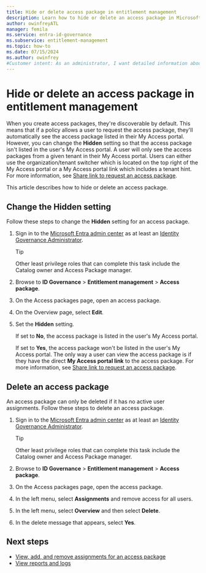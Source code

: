 ```yaml
---
title: Hide or delete access package in entitlement management
description: Learn how to hide or delete an access package in Microsoft Entra entitlement management.
author: owinfreyATL
manager: femila
ms.service: entra-id-governance
ms.subservice: entitlement-management
ms.topic: how-to
ms.date: 07/15/2024
ms.author: owinfrey
#Customer intent: As an administrator, I want detailed information about how I can edit an access package so that requestors have the resources they need to perform their job.
---
```

# Hide or delete an access package in entitlement management

When you create access packages, they're discoverable by default. This means that if a policy allows a user to request the access package, they'll automatically see the access package listed in their My Access portal. However, you can change the **Hidden** setting so that the access package isn't listed in the user's My Access portal. A user will only see the access packages from a given tenant in their My Access portal. Users can either use the organization/tenant switcher which is located on the top right of the My Access portal or a My Access portal link which includes a tenant hint. For more information, see [Share link to request an access package](entitlement-management-access-package-settings.md).

This article describes how to hide or delete an access package.

## Change the Hidden setting

Follow these steps to change the **Hidden** setting for an access package.

1. Sign in to the [Microsoft Entra admin center](https://entra.microsoft.com) as at least an [Identity Governance Administrator](../identity/role-based-access-control/permissions-reference.md#identity-governance-administrator).
    > [!TIP]
    > Other least privilege roles that can complete this task include the Catalog owner and Access Package manager.
1. Browse to **ID Governance** > **Entitlement management** > **Access package**.

1. On the Access packages page, open an access package.

1. On the Overview page, select **Edit**.

1. Set the **Hidden** setting.

    If set to **No**, the access package is listed in the user's My Access portal.

    If set to **Yes**, the access package won't be listed in the user's My Access portal. The only way a user can view the access package is if they have the direct **My Access portal link** to the access package. For more information, see [Share link to request an access package](entitlement-management-access-package-settings.md).

## Delete an access package

An access package can only be deleted if it has no active user assignments. Follow these steps to delete an access package.

1. Sign in to the [Microsoft Entra admin center](https://entra.microsoft.com) as at least an [Identity Governance Administrator](../identity/role-based-access-control/permissions-reference.md#identity-governance-administrator).
     > [!TIP]
     > Other least privilege roles that can complete this task include the Catalog owner and Access Package manager.
1. Browse to **ID Governance** > **Entitlement management** > **Access package**.

1. On the Access packages page, open the access package.

1. In the left menu, select **Assignments** and remove access for all users.

1. In the left menu, select **Overview** and then select **Delete**.

1. In the delete message that appears, select **Yes**.

## Next steps

- [View, add, and remove assignments for an access package](entitlement-management-access-package-assignments.md)
- [View reports and logs](entitlement-management-reports.md)
